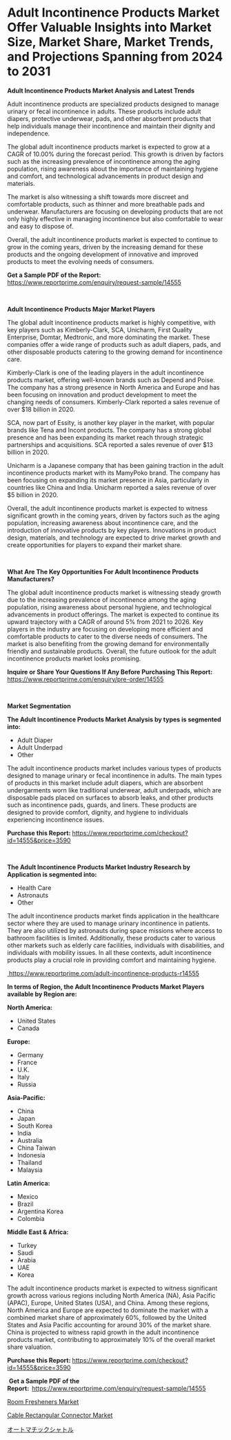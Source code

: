 <p><h1>Adult Incontinence Products Market Offer Valuable Insights into Market Size, Market Share, Market Trends, and Projections Spanning from 2024 to 2031</h1></p><p><strong>Adult Incontinence Products Market Analysis and Latest Trends</strong></p>
<p><p>Adult incontinence products are specialized products designed to manage urinary or fecal incontinence in adults. These products include adult diapers, protective underwear, pads, and other absorbent products that help individuals manage their incontinence and maintain their dignity and independence.</p><p>The global adult incontinence products market is expected to grow at a CAGR of 10.00% during the forecast period. This growth is driven by factors such as the increasing prevalence of incontinence among the aging population, rising awareness about the importance of maintaining hygiene and comfort, and technological advancements in product design and materials.</p><p>The market is also witnessing a shift towards more discreet and comfortable products, such as thinner and more breathable pads and underwear. Manufacturers are focusing on developing products that are not only highly effective in managing incontinence but also comfortable to wear and easy to dispose of.</p><p>Overall, the adult incontinence products market is expected to continue to grow in the coming years, driven by the increasing demand for these products and the ongoing development of innovative and improved products to meet the evolving needs of consumers.</p></p>
<p><strong>Get a Sample PDF of the Report:&nbsp;</strong> <a href="https://www.reportprime.com/enquiry/request-sample/14555">https://www.reportprime.com/enquiry/request-sample/14555</a></p>
<p>&nbsp;</p>
<p><strong>Adult Incontinence Products Major Market Players</strong></p>
<p><p>The global adult incontinence products market is highly competitive, with key players such as Kimberly-Clark, SCA, Unicharm, First Quality Enterprise, Domtar, Medtronic, and more dominating the market. These companies offer a wide range of products such as adult diapers, pads, and other disposable products catering to the growing demand for incontinence care.</p><p>Kimberly-Clark is one of the leading players in the adult incontinence products market, offering well-known brands such as Depend and Poise. The company has a strong presence in North America and Europe and has been focusing on innovation and product development to meet the changing needs of consumers. Kimberly-Clark reported a sales revenue of over $18 billion in 2020.</p><p>SCA, now part of Essity, is another key player in the market, with popular brands like Tena and Incont products. The company has a strong global presence and has been expanding its market reach through strategic partnerships and acquisitions. SCA reported a sales revenue of over $13 billion in 2020.</p><p>Unicharm is a Japanese company that has been gaining traction in the adult incontinence products market with its MamyPoko brand. The company has been focusing on expanding its market presence in Asia, particularly in countries like China and India. Unicharm reported a sales revenue of over $5 billion in 2020.</p><p>Overall, the adult incontinence products market is expected to witness significant growth in the coming years, driven by factors such as the aging population, increasing awareness about incontinence care, and the introduction of innovative products by key players. Innovations in product design, materials, and technology are expected to drive market growth and create opportunities for players to expand their market share.</p></p>
<p>&nbsp;</p>
<p><strong>What Are The Key Opportunities For Adult Incontinence Products Manufacturers?</strong></p>
<p><p>The global adult incontinence products market is witnessing steady growth due to the increasing prevalence of incontinence among the aging population, rising awareness about personal hygiene, and technological advancements in product offerings. The market is expected to continue its upward trajectory with a CAGR of around 5% from 2021 to 2026. Key players in the industry are focusing on developing more efficient and comfortable products to cater to the diverse needs of consumers. The market is also benefiting from the growing demand for environmentally friendly and sustainable products. Overall, the future outlook for the adult incontinence products market looks promising.</p></p>
<p><strong>Inquire or Share Your Questions If Any Before Purchasing This Report:</strong> <a href="https://www.reportprime.com/enquiry/pre-order/14555">https://www.reportprime.com/enquiry/pre-order/14555</a></p>
<p>&nbsp;</p>
<p><strong>Market Segmentation</strong></p>
<p><strong>The Adult Incontinence Products Market Analysis by types is segmented into:</strong></p>
<p><ul><li>Adult Diaper</li><li>Adult Underpad</li><li>Other</li></ul></p>
<p><p>The adult incontinence products market includes various types of products designed to manage urinary or fecal incontinence in adults. The main types of products in this market include adult diapers, which are absorbent undergarments worn like traditional underwear, adult underpads, which are disposable pads placed on surfaces to absorb leaks, and other products such as incontinence pads, guards, and liners. These products are designed to provide comfort, dignity, and hygiene to individuals experiencing incontinence issues.</p></p>
<p><strong>Purchase this Report:&nbsp;</strong><a href="https://www.reportprime.com/checkout?id=14555&price=3590">https://www.reportprime.com/checkout?id=14555&price=3590</a></p>
<p>&nbsp;</p>
<p><strong>The Adult Incontinence Products Market Industry Research by Application is segmented into:</strong></p>
<p><ul><li>Health Care</li><li>Astronauts</li><li>Other</li></ul></p>
<p><p>The adult incontinence products market finds application in the healthcare sector where they are used to manage urinary incontinence in patients. They are also utilized by astronauts during space missions where access to bathroom facilities is limited. Additionally, these products cater to various other markets such as elderly care facilities, individuals with disabilities, and individuals with mobility issues. In all these contexts, adult incontinence products play a crucial role in providing comfort and maintaining hygiene.</p></p>
<p><a href="https://www.reportprime.com/adult-incontinence-products-r14555">&nbsp;https://www.reportprime.com/adult-incontinence-products-r14555</a></p>
<p><strong>In terms of Region, the Adult Incontinence Products Market Players available by Region are:</strong></p>
<p>
    <p> <strong> North America: </strong>
        <ul>
            <li>United States</li>
            <li>Canada</li>
        </ul>
        </p> 
    <p> <strong> Europe: </strong>
        <ul>
            <li>Germany</li>
            <li>France</li>
            <li>U.K.</li>
            <li>Italy</li>
            <li>Russia</li>
        </ul>
        </p> 
    <p> <strong> Asia-Pacific: </strong>
        <ul>
            <li>China</li>
            <li>Japan</li>
            <li>South Korea</li>
            <li>India</li>
            <li>Australia</li>
            <li>China Taiwan</li>
            <li>Indonesia</li>
            <li>Thailand</li>
            <li>Malaysia</li>
        </ul>
        </p> 
    <p> <strong> Latin America: </strong>
        <ul>
            <li>Mexico</li>
            <li>Brazil</li>
            <li>Argentina Korea</li>
            <li>Colombia</li>
        </ul>
        </p> 
    <p> <strong> Middle East & Africa: </strong>
        <ul>
            <li>Turkey</li>
            <li>Saudi</li>
            <li>Arabia</li>
            <li>UAE</li>
            <li>Korea</li>
        </ul>
    </p>
    </p>
<p><p>The adult incontinence products market is expected to witness significant growth across various regions including North America (NA), Asia Pacific (APAC), Europe, United States (USA), and China. Among these regions, North America and Europe are expected to dominate the market with a combined market share of approximately 60%, followed by the United States and Asia Pacific accounting for around 30% of the market share. China is projected to witness rapid growth in the adult incontinence products market, contributing to approximately 10% of the overall market share valuation.</p></p>
<p><strong>Purchase this Report: </strong><a href="https://www.reportprime.com/checkout?id=14555&price=3590">https://www.reportprime.com/checkout?id=14555&price=3590</a></p>
<p>&nbsp;<strong>Get a Sample PDF of the Report:&nbsp;&nbsp;</strong><a href="https://www.reportprime.com/enquiry/request-sample/14555">https://www.reportprime.com/enquiry/request-sample/14555</a></p>
<p><strong></strong></p>
<p><p><a href="https://github.com/okotobwrhuteie/Market-Research-Report-List-2/blob/main/room-fresheners-market.md">Room Fresheners Market</a></p><p><a href="https://pretty-mail-caf.notion.site/Decoding-Cable-Rectangular-Connector-Market-Metrics-Market-Share-Trends-and-Growth-Patterns-3ba3a61b6db4478eb0b0c92e4eae82e6">Cable Rectangular Connector Market</a></p><p><a href="https://github.com/SarahFahey88/Market-Research-Report-List-1/blob/main/190496925433.md">オートマチックシャトル</a></p></p>